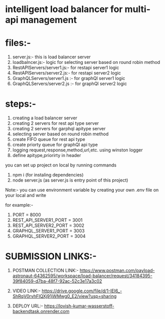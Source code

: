 # intelligent load balancer for multi-api management

# files:-

1. server.js:- this is load balancer server
2. loadbalncer.js:- logic for selecting server based on round robin method
3. RestAPIServers/server1.js:- for restapi server1 logic
4. RestAPIServers/server2.js:- for restapi server2 logic
5. GraphQLServers/server1.js :- for graphQl server1 logic
6. GraphQLServers/server2.js :- for graphQl server2 logic

# steps:-

1. creating a load balancer server
2. creating 2 servers for rest api type server
3. creating 2 servers for garphql apitype server
4. selecting server based on round robin method
5. create FIFO queue for rest api type
6. create priorty queue for graphQl api type
7. logging request,response,method,url,etc. using winston logger
8. define apitype,priorirty in header

you can set up project on local by running commands

1. npm i (for instaling dependencies)
2. node server.js (as server.js is entry point of this project)

Note:- you can use environment variable by creating your own .env file on your local and write

for example:-

1. PORT = 8000
2. REST_API_SERVER1_PORT = 3001
3. REST_API_SERVER2_PORT = 3002
4. GRAPHQL_SERVER1_PORT = 3003
5. GRAPHQL_SERVER2_PORT = 3004

# SUBMISSION LINKS:-

1. POSTMAN COLLECTION LINK:- https://www.postman.com/payload-astronaut-64362595/workspace/load-balancer/request/34184395-39f84059-d7ba-48f7-92ac-52c3e17a3c02

2. VIDEO LINK:- https://drive.google.com/file/d/1-IEI6_-ShRqV0rvhFlQXj91jWMwg0_E2/view?usp=sharing

3. DEPLOY URL:- https://lovish-kumar-wasserstoff-backendtask.onrender.com
